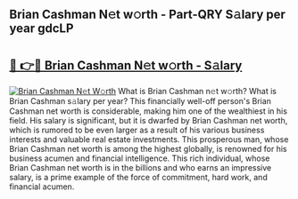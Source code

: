 ## Brian Cashman N𝚎t w𝚘rth - Part-QRY S𝚊lary per year gdcLP

# <h2><a href="http://gc3vzdr.nevu.top/?p=Brian+Cashman">🔗 👉🔴 Brian Cashman N𝚎t w𝚘rth - S𝚊lary</a></h2>

[![Brian Cashman N𝚎t W𝚘rth](https://i.imgur.com/Oavwk0R.jpeg)](http://gc3vzdr.nevu.top/?p=Brian+Cashman)
What is Brian Cashman n𝚎t w𝚘rth? What is Brian Cashman s𝚊lary per year?
This financially well-off person's Brian Cashman net worth is considerable, making him one of the wealthiest in his field. His salary is significant, but it is dwarfed by Brian Cashman net worth, which is rumored to be even larger as a result of his various business interests and valuable real estate investments. This prosperous man, whose Brian Cashman net worth is among the highest globally, is renowned for his business acumen and financial intelligence. This rich individual, whose Brian Cashman net worth is in the billions and who earns an impressive salary, is a prime example of the force of commitment, hard work, and financial acumen.
